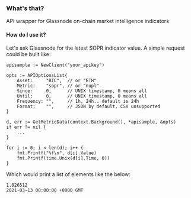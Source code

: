 ### What's that?

API wrapper for Glassnode on-chain market intelligence indicators

#### How do I use it?

Let's ask Glassnode for the latest SOPR indicator value. A simple request could be built like:

```golang
apisample := NewClient("your_apikey")

opts := APIOptionsList{
    Asset:     "BTC",  // or "ETH"
    Metric:    "sopr", // or "nupl"
    Since:     0,      // UNIX timestamp, 0 means all
    Until:     0,      // UNIX timestamp, 0 means all
    Frequency: "",     // 1h, 24h.. default is 24h
    Format:    "",     // JSON by default, CSV unsupported
}

d, err := GetMetricData(context.Background(), *apisample, &opts)
if err != nil {
    ...
}

for i := 0; i < len(d); i++ {
    fmt.Printf("%f\n", d[i].Value)
    fmt.Printf(time.Unix(d[i].Time, 0))
}
```

Which would print a list of elements like the below:

```
1.026512
2021-03-13 00:00:00 +0000 GMT
```
